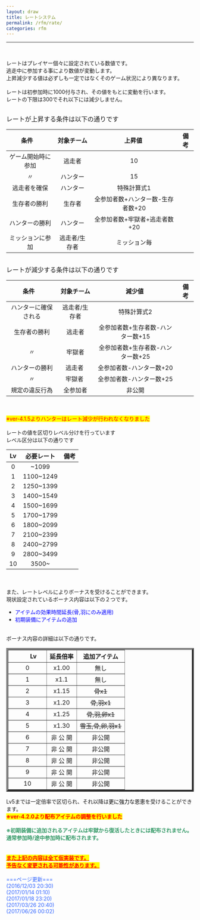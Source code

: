 ```yaml
---
layout: draw
title: レートシステム
permalink: /rfm/rate/
categories: rfm
---
```


<hr><p><br>
</p>
<p>レートはプレイヤー個々に設定されている数値です。<br>
逃走中に参加する事により数値が変動します。<br>
上昇減少する値は必ずしも一定ではなくそのゲーム状況により異なります。<br>
<br>
レートは初参加時に1000付与され、その値をもとに変動を行います。<br>
レートの下限は300でそれ以下には減少しません。<br>
<br>
</p>
<span style="font-size:120%;">レートが上昇する条件は以下の通りです</span><br>

| 条件      | 対象チーム | 上昇値  | 備考 |
| :-----------: |:-------------:| :-----:|:----: |
| ゲーム開始時に参加 | 逃走者 |10 | |
| 〃 | ハンター | 15 ||
| 逃走者を確保 | ハンター | 特殊計算式1 ||
| 生存者の勝利 | 生存者 | 全参加者数+ハンター数-生存者数+20||
| ハンターの勝利 | ハンター | 全参加者数+牢獄者+逃走者数+20||
| ミッションに参加 | 逃走者/生存者 | ミッション毎 ||


<br><span style="font-size:120%;">レートが減少する条件は以下の通りです</span><br>

| 条件      | 対象チーム | 減少値  | 備考 |
| :-----------: |:-------------:| :-----:|:----: |
| ハンターに確保される | 逃走者/生存者 |特殊計算式2 | |
| 生存者の勝利 | 逃走者 | 全参加者数+生存者数-ハンター数+15 ||
| 〃 | 牢獄者 | 全参加者数+生存者数-ハンター数+25 ||
| ハンターの勝利 | 逃走者 | 全参加者数-ハンター数+20 ||
| 〃 | 牢獄者 | 全参加者数-ハンター数+25 ||
| 規定の違反行為 | 全参加者 | 非公開 ||


<br>
<br>
<span style="color:rgb(255,0,0);"><span style="background-color:rgb(255,255,0);">※ver-4.1.5よりハンターはレート減少が行われなくなりました</span><br>
</span><br>
レートの値を区切りレベル分けを行っています<br>
レベル区分は以下の通りです<br>

|Lv|必要レート|備考|
| :-----------: |:-------------:| :-----:|
|0| ~1099||
|1| 1100~1249||
|2| 1250~1399||
|3| 1400~1549||
|4| 1500~1699||
|5| 1700~1799||
|6| 1800~2099||
|7| 2100~2399||
|8| 2400~2799||
|9| 2800~3499||
|10| 3500~||

<br>
<br>
また、レートレベルによりボーナスを受けることができます。<br>
現状設定されているボーナス内容は以下の２つです。<br>
<ul><li><span style="color:rgb(0,0,255);">アイテムの効果時間延長(骨,羽にのみ適用)</span></li>
<li><span style="color:rgb(0,0,255);">初期装備にアイテムの追加</span></li>
</ul>
<br>
ボーナス内容の詳細は以下の通りです。<br>
<table border="5"><thead><tr><th style="text-align:center;">　　Lv 　　</th><th style="text-align:center;">延長倍率</th><th style="text-align:center;">追加アイテム</th></tr>
</thead><tbody><tr><td style="text-align:center;">0</td>
<td style="text-align:center;">x1.00</td>
<td style="text-align:center;">無し</td>
</tr>
<tr><td style="text-align:center;">1</td>
<td style="text-align:center;">x1.1</td>
<td style="text-align:center;">無し</td>
</tr>
<tr><td style="text-align:center;">2</td>
<td style="text-align:center;">x1.15</td>
<td style="text-align:center;"><span style="text-decoration:line-through;">骨x1</span></td>
</tr>
<tr><td style="text-align:center;">3</td>
<td style="text-align:center;">x1.20</td>
<td style="text-align:center;"><span style="text-decoration:line-through;">骨,羽x1</span></td>
</tr>
<tr><td style="text-align:center;">4</td>
<td style="text-align:center;">x1.25</td>
<td style="text-align:center;"><span style="text-decoration:line-through;">骨,羽,卵x1</span></td>
</tr>
<tr><td style="text-align:center;">5</td>
<td style="text-align:center;">x1.30</td>
<td style="text-align:center;"><span style="text-decoration:line-through;">雪玉,骨,卵,羽x1</span></td>
</tr>
<tr><td style="text-align:center;">6</td>
<td style="text-align:center;">非 公 開</td>
<td style="text-align:center;">非公開</td>
</tr>
<tr><td style="text-align:center;">7</td>
<td style="text-align:center;">非 公 開</td>
<td style="text-align:center;">非公開</td>
</tr>
<tr><td style="text-align:center;">8</td>
<td style="text-align:center;">非 公 開</td>
<td style="text-align:center;">非公開</td>
</tr>
<tr><td style="text-align:center;">9</td>
<td style="text-align:center;">非 公 開</td>
<td style="text-align:center;">非公開</td>
</tr>
<tr><td style="text-align:center;">10</td>
<td style="text-align:center;">非 公 開</td>
<td style="text-align:center;">非公開</td>
</tr>
</tbody></table>
Lv5までは一定倍率で区切られ、それ以降は<span style="background-color:rgb(255,255,255);color:rgb(0,0,0);">更に強力な恩恵</span>を受けることができます。<br>
<strong><span style="background-color:rgb(255,255,0);color:rgb(255,0,0);">※ver-4.2.0より配布アイテムの調整を行いました</span></strong><br>
<br>
<span style="color:rgb(51,153,102);"><strong>※初期装備に追加されるアイテムは牢獄から復活したときには配布されません。<br>
通常参加時/途中参加時に配布されます。</strong></span><br>
<br>
<br>
<span style="text-decoration:underline;background-color:rgb(255,255,0);"><strong><span style="color:rgb(255,0,0);text-decoration:underline;">また上記の内容は全て仮実装です。<br>
</span><span style="color:rgb(255,0,0);text-decoration:underline;">予告なく変更される可能性があります。<br>
<br>
</span></strong></span><span style="color:rgb(51,102,255);">===ページ更新===<br>
 (2016/12/03 20:30)<br>
(2017/01/14 01:10)<br>
</span><span style="color:rgb(51,102,255);">(2017/01/18 23:20)<br>
<span>(2017/03/26 20:40)<br>
<span>(2017/06/26 00:02)</span></span></span><br>
<br>
<br>
